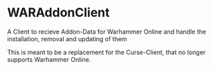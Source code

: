 # WARAddonClient
A Client to recieve Addon-Data for Warhammer Online and handle the installation, removal and updating of them

This is meant to be a replacement for the Curse-Client, that no longer supports Warhammer Online.
